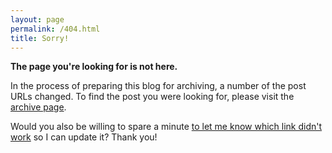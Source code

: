 ```yaml
---
layout: page
permalink: /404.html
title: Sorry!
---
```

  
  
  
**The page you're looking for is not here.**

In the process of preparing this blog for archiving, a number of the post URLs changed. To find the post you were looking for, please visit the [archive page](http://blog.jakebelder.com/archive).

Would you also be willing to spare a minute <a href="mailto:jake@jakebelder.com?subject=Broken link">to let me know which link didn't work</a> so I can update it? Thank you!
